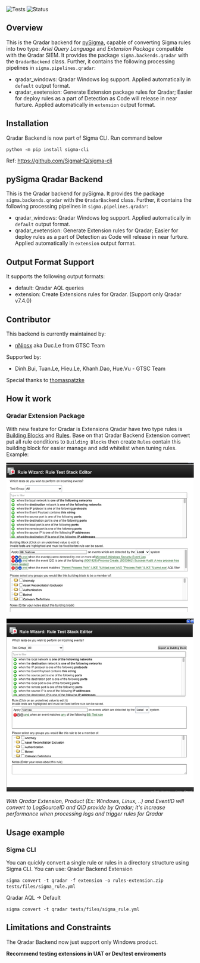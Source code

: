 ![Tests](https://github.com/nNipsx-Sec/pySigma-backend-qradar/actions/workflows/test.yml/badge.svg)
![Status](https://img.shields.io/badge/Status-pre--release-orange)

## Overview
This is the Qradar backend for [pySigma](https://github.com/SigmaHQ/pySigma), capable of converting Sigma rules into two type: *Ariel Query Language* and *Extension Package* compatible with the Qradar SIEM. It provides the package `sigma.backends.qradar` with the `QradarBackend` class.
Further, it contains the following processing pipelines in `sigma.pipelines.qradar`:
* qradar_windows: Qradar Windows log support. Applied automatically in `default` output format.
* qradar_exetension: Generate Extension package rules for Qradar; Easier for deploy rules as a part of Detection as Code will
  release in near furture. Applied automatically in `extension` output format.

## Installation
Qradar Backend is now part of Sigma CLI. Run command below 

```
python -m pip install sigma-cli
```
Ref: https://github.com/SigmaHQ/sigma-cli
## pySigma Qradar Backend

This is the Qradar backend for pySigma. It provides the package `sigma.backends.qradar` with the `QradarBackend` class.
Further, it contains the following processing pipelines in `sigma.pipelines.qradar`:

* qradar_windows: Qradar Windows log support. Applied automatically in `default` output format.
* qradar_exetension: Generate Extension rules for Qradar; Easier for deploy rules as a part of Detection as Code will
  release in near furture. Applied automatically in `extension` output format.

## Output Format Support
It supports the following output formats:

* default: Qradar AQL queries
* extension: Create Extensions rules for Qradar. (Support only Qradar v7.4.0)

## Contributor
This backend is currently maintained by:

* [nNipsx](https://github.com/nNipsx-Sec) aka Duc.Le from GTSC Team

Supported by:
* Dinh.Bui, Tuan.Le, Hieu.Le, Khanh.Dao, Hue.Vu - GTSC Team

Special thanks to [thomaspatzke](https://github.com/thomaspatzke) 

## How it work
### Qradar Extension Package
With new feature for Qradar is Extensions Qradar have two type rules is [Building Blocks](https://www.ibm.com/docs/en/qsip/7.4?topic=phase-qradar-building-blocks) and [Rules](https://www.ibm.com/docs/en/qsip/7.4?topic=phase-qradar-rules-offenses). Base on that Qradar Backend Extension convert put all rule conditions to `Building Blocks` then create `Rules` contain this building block for easier manage and add whitelist when tuning rules.
Example: 

![image BB](/docs/images/BBlock.png)

![Image Rules](/docs/images/Rules.png)

*With Qradar Extension, Product (Ex: Windows, Linux, ..) and EventID will convert to LogSourceID and QID provide by Qradar; it's increase performance when processing logs and trigger rules for Qradar*

## Usage example
### Sigma CLI
You can quickly convert a single rule or rules in a directory structure using Sigma CLI. You can use:
Qradar Backend Extension
```
sigma convert -t qradar -f extension -o rules-extension.zip tests/files/sigma_rule.yml
```
Qradar AQL -> Default
```
sigma convert -t qradar tests/files/sigma_rule.yml
```
## Limitations and Constraints
The Qradar Backend now just support only Windows product.


**Recommend testing extensions in UAT or Dev/test enviroments**
